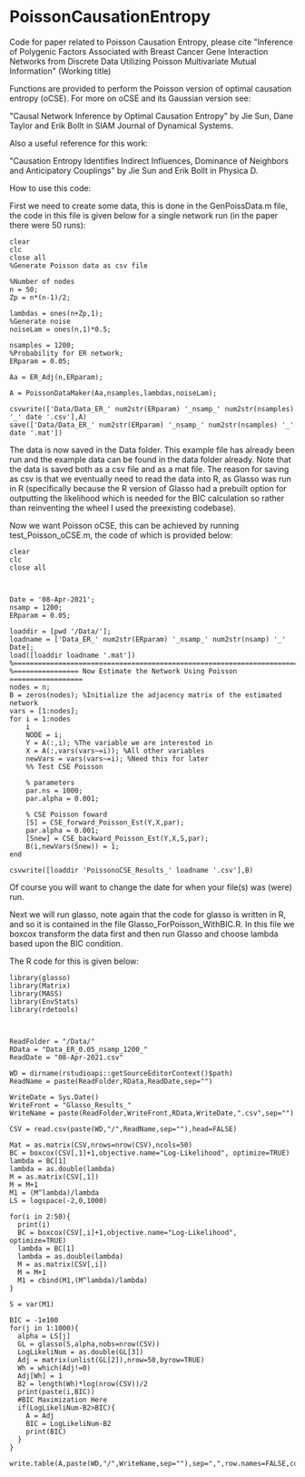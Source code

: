# PoissonCausationEntropy
Code for paper related to Poisson Causation Entropy, please cite "Inference of Polygenic Factors Associated with Breast Cancer Gene Interaction Networks from Discrete Data Utilizing Poisson Multivariate Mutual Information" (Working title)

Functions are provided to perform the Poisson version of optimal causation entropy (oCSE). For more on oCSE and its Gaussian version see: 

"Causal Network Inference by Optimal Causation Entropy" by Jie Sun, Dane Taylor and Erik Bollt in SIAM Journal of Dynamical Systems.

Also a useful reference for this work:

"Causation Entropy Identifies Indirect Influences, Dominance of Neighbors and Anticipatory Couplings" by Jie Sun and Erik Bollt in Physica D.

How to use this code:

First we need to create some data, this is done in the GenPoissData.m file, the code in this file is given below for a single network run (in the paper there were 50 runs):

```
clear
clc
close all
%Generate Poisson data as csv file

%Number of nodes
n = 50; 
Zp = n*(n-1)/2;

lambdas = ones(n+Zp,1);
%Generate noise
noiseLam = ones(n,1)*0.5;

nsamples = 1200;
%Probability for ER network;
ERparam = 0.05; 

Aa = ER_Adj(n,ERparam);

A = PoissonDataMaker(Aa,nsamples,lambdas,noiseLam);

csvwrite(['Data/Data_ER_' num2str(ERparam) '_nsamp_' num2str(nsamples) '_' date '.csv'],A)
save(['Data/Data_ER_' num2str(ERparam) '_nsamp_' num2str(nsamples) '_' date '.mat'])
```


The data is now saved in the Data folder. This example file has already been run and the example data can be found in the data folder already.
Note that the data is saved both as a csv file and as a mat file. The reason for saving as csv is that we eventually need to read the data into R, as Glasso was run in R (specifically because the R version of Glasso had a prebuilt option for outputting the likelihood which is needed for the BIC calculation so rather than reinventing the wheel I used the preexisting codebase).


Now we want Poisson oCSE, this can be achieved by running test_Poisson_oCSE.m, the code of which is provided below:

```
clear
clc
close all



Date = '08-Apr-2021';
nsamp = 1200;
ERparam = 0.05;

loaddir = [pwd '/Data/'];
loadname = ['Data_ER_' num2str(ERparam) '_nsamp_' num2str(nsamp) '_' Date];
load([loaddir loadname '.mat'])
%==========================================================================
%================ Now Estimate the Network Using Poisson ==================
nodes = n;
B = zeros(nodes); %Initialize the adjacency matrix of the estimated network
vars = [1:nodes];
for i = 1:nodes
    i
    NODE = i;
    Y = A(:,i); %The variable we are interested in
    X = A(:,vars(vars~=i)); %All other variables
    newVars = vars(vars~=i); %Need this for later
    %% Test CSE Poisson

    % parameters
    par.ns = 1000;
    par.alpha = 0.001;

    % CSE Poisson foward
    [S] = CSE_forward_Poisson_Est(Y,X,par);
    par.alpha = 0.001;
    [Snew] = CSE_backward_Poisson_Est(Y,X,S,par);
    B(i,newVars(Snew)) = 1;
end

csvwrite([loaddir 'PoissonoCSE_Results_' loadname '.csv'],B)
```

Of course you will want to change the date for when your file(s) was (were) run.

Next we will run glasso, note again that the code for glasso is written in R, and so it is contained in the file Glasso_ForPoisson_WithBIC.R. In this file we boxcox transform the data first and then run Glasso and choose lambda based upon the BIC condition. 

The R code for this is given below:

```
library(glasso)
library(Matrix)
library(MASS)
library(EnvStats)
library(rdetools)



ReadFolder = "/Data/"
RData = "Data_ER_0.05_nsamp_1200_"
ReadDate = "08-Apr-2021.csv"

WD = dirname(rstudioapi::getSourceEditorContext()$path)
ReadName = paste(ReadFolder,RData,ReadDate,sep="")

WriteDate = Sys.Date()
WriteFront = "Glasso_Results_"
WriteName = paste(ReadFolder,WriteFront,RData,WriteDate,".csv",sep="")

CSV = read.csv(paste(WD,"/",ReadName,sep=""),head=FALSE)

Mat = as.matrix(CSV,nrows=nrow(CSV),ncols=50)
BC = boxcox(CSV[,1]+1,objective.name="Log-Likelihood", optimize=TRUE)
lambda = BC[1]
lambda = as.double(lambda)
M = as.matrix(CSV[,1])
M = M+1
M1 = (M^lambda)/lambda
LS = logspace(-2,0,1000)

for(i in 2:50){
  print(i)
  BC = boxcox(CSV[,i]+1,objective.name="Log-Likelihood", optimize=TRUE)
  lambda = BC[1]
  lambda = as.double(lambda)
  M = as.matrix(CSV[,i])
  M = M+1
  M1 = cbind(M1,(M^lambda)/lambda)
}

S = var(M1)

BIC = -1e100
for(j in 1:1000){
  alpha = LS[j]
  GL = glasso(S,alpha,nobs=nrow(CSV))
  LogLikeliNum = as.double(GL[3])
  Adj = matrix(unlist(GL[2]),nrow=50,byrow=TRUE)
  Wh = which(Adj!=0)
  Adj[Wh] = 1
  B2 = length(Wh)*log(nrow(CSV))/2
  print(paste(i,BIC))
  #BIC Maximization Here
  if(LogLikeliNum-B2>BIC){
    A = Adj
    BIC = LogLikeliNum-B2
    print(BIC)
  }
}

write.table(A,paste(WD,"/",WriteName,sep=""),sep=",",row.names=FALSE,col.names=FALSE)
```

